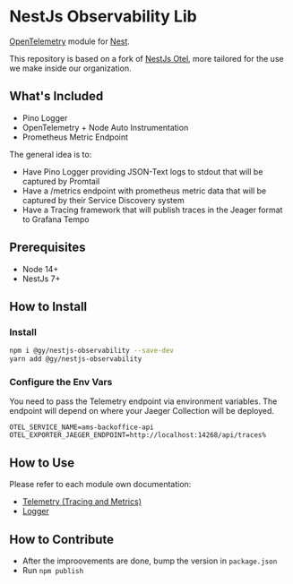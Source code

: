 # NestJs Observability Lib

[OpenTelemetry](https://opentelemetry.io/) module for [Nest](https://github.com/nestjs/nest).

This repository is based on a fork of [NestJs Otel](https://raw.githubusercontent.com/pragmaticivan/nestjs-otel), more tailored
for the use we make inside our organization.

## What's Included

- Pino Logger
- OpenTelemetry + Node Auto Instrumentation
- Prometheus Metric Endpoint

The general idea is to:
- Have Pino Logger providing JSON-Text logs to stdout that will be captured by Promtail
- Have a /metrics endpoint with prometheus metric data that will be captured by their Service Discovery system
- Have a Tracing framework that will publish traces in the Jeager format to Grafana Tempo

## Prerequisites

- Node 14+
- NestJs 7+

## How to Install

### Install

```bash
npm i @gy/nestjs-observability --save-dev
yarn add @gy/nestjs-observability
```

### Configure the Env Vars

You need to pass the Telemetry endpoint via environment variables.
The endpoint will depend on where your Jaeger Collection will be deployed.

```
OTEL_SERVICE_NAME=ams-backoffice-api
OTEL_EXPORTER_JAEGER_ENDPOINT=http://localhost:14268/api/traces%
```

## How to Use

Please refer to each module own documentation:

- [Telemetry (Tracing and Metrics)](./src/telemetry/README.md)
- [Logger](./src/logger/README.md)

## How to Contribute

- After the improovements are done, bump the version in `package.json`
- Run `npm publish`